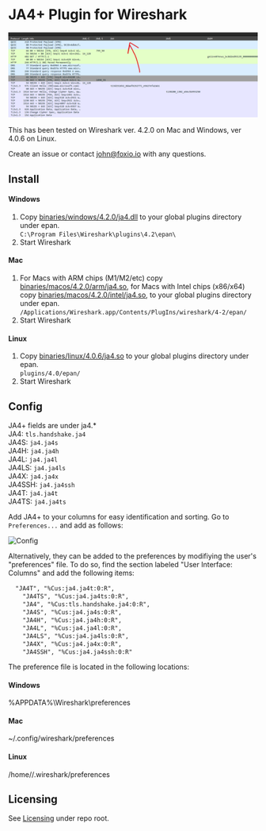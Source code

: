 # JA4+ Plugin for Wireshark

![JA4](https://github.com/FoxIO-LLC/ja4/blob/main/wireshark/screenshot.png)

This has been tested on Wireshark ver. 4.2.0 on Mac and Windows, ver 4.0.6 on Linux.

Create an issue or contact john@foxio.io with any questions.

## Install
#### Windows
1. Copy [binaries/windows/4.2.0/ja4.dll](https://github.com/FoxIO-LLC/ja4/blob/main/wireshark/binaries/windows/4.2.0/ja4.dll) to your global plugins directory under epan.  
```C:\Program Files\Wireshark\plugins\4.2\epan\```  
2. Start Wireshark

#### Mac
1. For Macs with ARM chips (M1/M2/etc) copy [binaries/macos/4.2.0/arm/ja4.so](https://github.com/FoxIO-LLC/ja4/blob/main/wireshark/binaries/macos/4.2.0/arm/ja4.so), for Macs with Intel chips (x86/x64) copy [binaries/macos/4.2.0/intel/ja4.so](https://github.com/FoxIO-LLC/ja4/blob/main/wireshark/binaries/macos/4.2.0/intel/ja4.so), to your global plugins directory under epan.  
```/Applications/Wireshark.app/Contents/PlugIns/wireshark/4-2/epan/```  
2. Start Wireshark

#### Linux
1. Copy [binaries/linux/4.0.6/ja4.so](https://github.com/FoxIO-LLC/ja4/blob/main/wireshark/binaries/linux/4.0.6/ja4.so) to your global plugins directory under epan.  
```plugins/4.0/epan/```  
2. Start Wireshark

## Config
JA4+ fields are under ja4.*  
JA4: ```tls.handshake.ja4```  
JA4S: ```ja4.ja4s```  
JA4H: ```ja4.ja4h```  
JA4L: ```ja4.ja4l```  
JA4LS: ```ja4.ja4ls```  
JA4X: ```ja4.ja4x```  
JA4SSH: ```ja4.ja4ssh```  
JA4T: ```ja4.ja4t```  
JA4TS: ```ja4.ja4ts```  

Add JA4+ to your columns for easy identification and sorting. Go to ```Preferences...``` and add as follows:

![Config](https://github.com/FoxIO-LLC/ja4/blob/main/wireshark/column-config.png)

Alternatively, they can be added to the preferences by modifiying the user's "preferences" file. To do so, find the section labeled  "User Interface: Columns" and add the following items:
```
  "JA4T", "%Cus:ja4.ja4t:0:R",
	"JA4TS", "%Cus:ja4.ja4ts:0:R",
	"JA4", "%Cus:tls.handshake.ja4:0:R",
	"JA4S", "%Cus:ja4.ja4s:0:R",
	"JA4H", "%Cus:ja4.ja4h:0:R",
	"JA4L", "%Cus:ja4.ja4l:0:R",
	"JA4LS", "%Cus:ja4.ja4ls:0:R",
	"JA4X", "%Cus:ja4.ja4x:0:R",
	"JA4SSH", "%Cus:ja4.ja4ssh:0:R"
```
The preference file is located in the following locations:
#### Windows
%APPDATA%\Wireshark\preferences
#### Mac
~/.config/wireshark/preferences
#### Linux
/home/<username>/.wireshark/preferences

## Licensing
See [Licensing](https://github.com/FoxIO-LLC/ja4/tree/main#licensing) under repo root.
